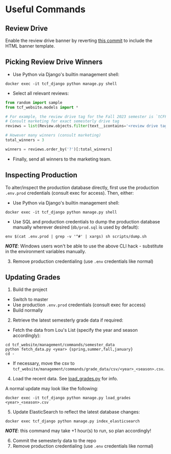 # Useful Commands

## Review Drive

Enable the review drive banner by reverting [this commit](https://github.com/thecourseforum/theCourseForum2/commit/c16383ff2b987dbfde127da97f5a280cb6e0a210) to include the HTML banner template.

## Picking Review Drive Winners

- Use Python via Django's builtin management shell:

```console
docker exec -it tcf_django python manage.py shell
```

- Select all relevant reviews:

```python
from random import sample
from tcf_website.models import *

# For example, the review drive tag for the Fall 2023 semester is `tCFF23`
# Consult marketing for exact semesterly drive tag
reviews = list(Review.objects.filter(text__icontains='<review drive tag>'))

# However many winners (consult marketing)
total_winners = 3

winners = reviews.order_by('?')[:total_winners]
```

- Finally, send all winners to the marketing team.

## Inspecting Production

To alter/inspect the production database directly, first use the production `.env.prod` credentials (consult exec for access). Then, either:

- Use Python via Django's builtin management shell:

```console
docker exec -it tcf_django python manage.py shell
```

- Use SQL and production credentials to dump the production database manually wherever desired (`db/prod.sql` is used by default):

```console
env $(cat .env.prod | grep -v '^#' | xargs) sh scripts/dump.sh
```

**_NOTE_**: Windows users won't be able to use the above CLI hack - substitute in the environment variables manually.

3. Remove production credentialing (use `.env` credentials like normal)

## Updating Grades

1. Build the project

- Switch to master
- Use production `.env.prod` credentials (consult exec for access)
- Build normally

2. Retrieve the latest semesterly grade data if required:

- Fetch the data from Lou's List (specify the year and season accordingly):

```
cd tcf_website/management/commands/semester_data
python fetch_data.py <year> {spring,summer,fall,january}
cd -
```

- If necessary, move the csv to `tcf_website/management/commands/grade_data/csv/<year>_<season>.csv`.

4. Load the recent data. See [load_grades.py](tcf_website/management/commands/load_grades.py) for info.

A normal update may look like the following:

```console
docker exec -it tcf_django python manage.py load_grades <year>_<season>.csv
```

5. Update ElasticSearch to reflect the latest database changes:

```
docker exec tcf_django python manage.py index_elasticsearch
```

**_NOTE_**: this command may take +1 hour(s) to run, so plan accordingly!

6. Commit the semesterly data to the repo
7. Remove production credentialing (use `.env` credentials like normal)
